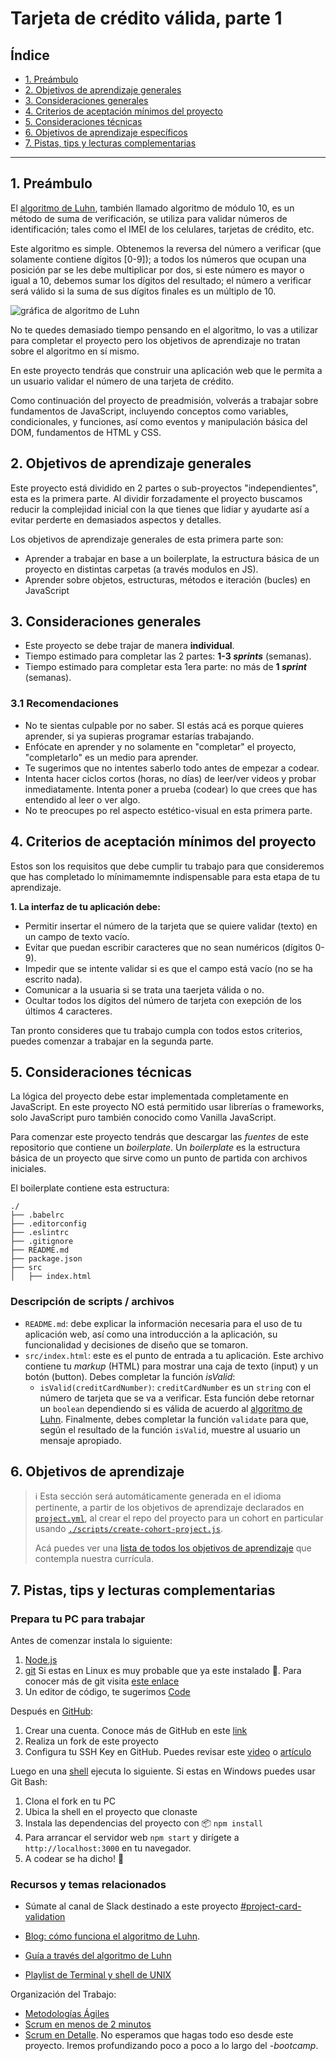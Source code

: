 # Tarjeta de crédito válida, parte 1

## Índice

* [1. Preámbulo](#1-preámbulo)
* [2. Objetivos de aprendizaje generales](#2-objetivos-de-aprendizaje-generales-de-este-proyecto)
* [3. Consideraciones generales](#3-consideraciones-generales)
* [4. Criterios de aceptación mínimos del proyecto](#4-criterios-de-aceptación-mínimos-del-proyecto)
* [5. Consideraciones técnicas](#5-consideraciones-técnicas)
* [6. Objetivos de aprendizaje específicos](#7-objetivos-de-aprendizaje)
* [7. Pistas, tips y lecturas complementarias](#8-pistas-tips-y-lecturas-complementarias)

***

## 1. Preámbulo

El [algoritmo de Luhn](https://es.wikipedia.org/wiki/Algoritmo_de_Luhn),
también llamado algoritmo de módulo 10, es un método de suma de verificación,
se utiliza para validar números de identificación; tales como el IMEI de los
celulares, tarjetas de crédito, etc.

Este algoritmo es simple. Obtenemos la reversa del número a verificar (que
solamente contiene dígitos [0-9]); a todos los números que ocupan una posición
par se les debe multiplicar por dos, si este número es mayor o igual a 10,
debemos sumar los dígitos del resultado; el número a verificar será válido si
la suma de sus dígitos finales es un múltiplo de 10.

![gráfica de algoritmo de Luhn](https://www.101computing.net/wp/wp-content/uploads/Luhn-Algorithm.png)

No te quedes demasiado tiempo pensando en el algoritmo, lo vas a utilizar para completar el proyecto pero los objetivos de aprendizaje no tratan sobre el algoritmo en sí mismo.

En este proyecto tendrás que construir una aplicación web que le permita a un
usuario validar el número de una tarjeta de crédito.

Como continuación del proyecto de preadmisión, volverás a trabajar sobre
fundamentos de JavaScript, incluyendo conceptos como variables, condicionales,
y funciones, así como eventos y manipulación básica del DOM, fundamentos de
HTML y CSS.

## 2. Objetivos de aprendizaje generales
Este proyecto está dividido en 2 partes o sub-proyectos "independientes", esta es la primera parte. Al dividir forzadamente el proyecto buscamos reducir la complejidad inicial con la que tienes que lidiar y ayudarte así a evitar perderte en demasiados aspectos y detalles.

Los objetivos de aprendizaje generales de esta primera parte son:

* Aprender a trabajar en base a un boilerplate, la estructura básica de un proyecto en
  distintas carpetas (a través modulos en JS).
* Aprender sobre objetos, estructuras, métodos e iteración (bucles)
  en JavaScript

## 3. Consideraciones generales
* Este proyecto se debe trajar de manera **individual**. 
* Tiempo estimado para completar las 2 partes: **1-3 _sprints_** (semanas). 
* Tiempo estimado para completar esta 1era parte: no más de **1 _sprint_** (semanas). 

### 3.1 Recomendaciones
* No te sientas culpable por no saber. SI estás acá es porque quieres aprender, si ya supieras programar estarías trabajando.
* Enfócate en aprender y no solamente en "completar" el proyecto, "completarlo" es un medio para aprender.
* Te sugerimos que no intentes saberlo todo antes de empezar a codear.
* Intenta hacer ciclos cortos (horas, no días) de leer/ver videos y probar inmediatamente. Intenta poner a prueba (codear) lo que crees que has entendido al leer o ver algo.
* No te preocupes po rel aspecto estético-visual en esta primera parte.

## 4. Criterios de aceptación mínimos del proyecto

Estos son los requisitos que debe cumplir tu trabajo para que consideremos que has completado lo mínimamemnte indispensable para esta etapa de tu aprendizaje.

**1. La interfaz de tu aplicación debe:**

* Permitir insertar el número de la tarjeta que se quiere validar (texto) en un campo de texto vacío. 
* Evitar que puedan escribir caracteres que no sean numéricos (dígitos 0-9).  
* Impedir que se intente validar si es que el campo está vacío (no se ha escrito nada).  
* Comunicar a la usuaria si se trata una taerjeta válida o no.  
* Ocultar todos los dígitos del número de tarjeta con exepción de los últimos
  4 caracteres.  
  
Tan pronto consideres que tu trabajo cumpla con todos estos criterios, puedes comenzar a trabajar en la segunda parte. 

## 5. Consideraciones técnicas

La lógica del proyecto debe estar implementada completamente en JavaScript. En
este proyecto NO está permitido usar librerías o frameworks, solo JavaScript
puro también conocido como Vanilla JavaScript.

Para comenzar este proyecto tendrás que descargar las _fuentes_ de este
repositorio que contiene un _boilerplate_. Un _boilerplate_ es la estructura
básica de un proyecto que sirve como un punto de partida con archivos iniciales.

El boilerplate contiene esta estructura:

```text
./
├── .babelrc
├── .editorconfig
├── .eslintrc
├── .gitignore
├── README.md
├── package.json
├── src
│   ├── index.html
```

### Descripción de scripts / archivos

* `README.md`: debe explicar la información necesaria para el uso de tu aplicación
  web, así como una introducción a la aplicación, su funcionalidad y decisiones de
  diseño que se tomaron.
* `src/index.html`: este es el punto de entrada a tu aplicación. Este archivo
  contiene tu _markup_ (HTML) para mostrar una caja de texto (input) y un botón (button).
  Debes completar la función _isValid_:
  - `isValid(creditCardNumber)`: `creditCardNumber` es un `string`
     con el número de tarjeta que se va a verificar. Esta función debe retornar
     un `boolean` dependiendo si es válida de acuerdo al [algoritmo de Luhn](https://es.wikipedia.org/wiki/Algoritmo_de_Luhn).
  Finalmente, debes completar la función `validate` para que, según
el resultado de la función `isValid`, muestre al usuario un mensaje apropiado.

## 6. Objetivos de aprendizaje

> ℹ️ Esta sección será automáticamente generada en el idioma pertinente, a partir
> de los objetivos de aprendizaje declarados en [`project.yml`](./project.yml),
> al crear el repo del proyecto para un cohort en particular usando
> [`./scripts/create-cohort-project.js`](../../scripts#create-cohort-project-coaches).
>
> Acá puedes ver una [lista de todos los objetivos de aprendizaje](../../learning-objectives/data.yml)
> que contempla nuestra currícula.

## 7. Pistas, tips y lecturas complementarias

### Prepara tu PC para trabajar

Antes de comenzar instala lo siguiente:
1. [Node.js](https://nodejs.org/)
2. [git](https://git-scm.com/download/) Si estas en Linux es muy probable que ya este instalado 👀.
    Para conocer más de git visita [este enlace](https://curriculum.laboratoria.la/es/topics/scm/01-git)
3. Un editor de código, te sugerimos [Code](https://code.visualstudio.com/)

Después en [GitHub](https://github.com/):
1. Crear una cuenta. Conoce más de GitHub en este [link](https://curriculum.laboratoria.la/es/topics/scm/02-github/01-github)
2. Realiza un fork de este proyecto
3. Configura tu SSH Key  en GitHub. Puedes revisar este [video](https://www.youtube.com/watch?v=g0ZV-neSM7E) o 
[artículo](https://docs.github.com/es/authentication/connecting-to-github-with-ssh/generating-a-new-ssh-key-and-adding-it-to-the-ssh-agent)

Luego en una [shell](https://curriculum.laboratoria.la/es/topics/shell) ejecuta lo siguiente. Si estas en Windows puedes usar Git Bash:
1. Clona el fork en tu PC
2. Ubica la shell en el proyecto que clonaste
3. Instala las dependencias del proyecto con 📦 `npm install`
4. Para arrancar el servidor web `npm start` y dirígete a
   `http://localhost:3000` en tu navegador.
5. A codear se ha dicho! :rocket:

### Recursos y temas relacionados

* Súmate al canal de Slack destinado a este proyecto [#project-card-validation](https://claseslaboratoria.slack.com/archives/C03LXJ10WJD)

* [Blog: cómo funciona el algoritmo de Luhn](http://www.quobit.mx/asi-funciona-el-algoritmo-de-luhn-para-generar-numeros-de-tarjetas-de-credito.html).

* [Guía a través del algoritmo de Luhn](https://www.youtube.com/watch?v=f0zL6Ot9y_w)

* [Playlist de Terminal y shell de UNIX](https://www.youtube.com/playlist?list=PLiAEe0-R7u8nGH5TEHfSTeDNIvjZFe_Yd)

Organización del Trabajo:

* [Metodologías Ágiles](https://www.youtube.com/watch?v=v3fLx7VHxGM)
* [Scrum en menos de 2 minutos](https://www.youtube.com/watch?v=TRcReyRYIMg)
* [Scrum en Detalle](https://www.youtube.com/watch?v=nOlwF3HRrAY&t=297s). No
  esperamos que hagas todo eso desde este proyecto. Iremos profundizando poco a
  poco a lo largo del -_bootcamp_.

